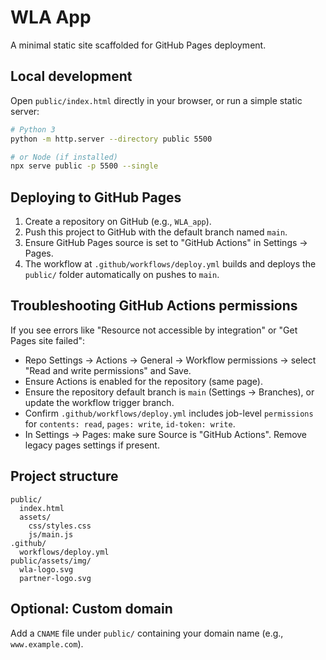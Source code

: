 WLA App
========

A minimal static site scaffolded for GitHub Pages deployment.

Local development
-----------------

Open `public/index.html` directly in your browser, or run a simple static server:

```bash
# Python 3
python -m http.server --directory public 5500

# or Node (if installed)
npx serve public -p 5500 --single
```

Deploying to GitHub Pages
-------------------------

1. Create a repository on GitHub (e.g., `WLA_app`).
2. Push this project to GitHub with the default branch named `main`.
3. Ensure GitHub Pages source is set to "GitHub Actions" in Settings → Pages.
4. The workflow at `.github/workflows/deploy.yml` builds and deploys the `public/` folder automatically on pushes to `main`.

Troubleshooting GitHub Actions permissions
-----------------------------------------

If you see errors like "Resource not accessible by integration" or "Get Pages site failed":

- Repo Settings → Actions → General → Workflow permissions → select "Read and write permissions" and Save.
- Ensure Actions is enabled for the repository (same page).
- Ensure the repository default branch is `main` (Settings → Branches), or update the workflow trigger branch.
- Confirm `.github/workflows/deploy.yml` includes job-level `permissions` for `contents: read`, `pages: write`, `id-token: write`.
- In Settings → Pages: make sure Source is "GitHub Actions". Remove legacy pages settings if present.

Project structure
-----------------

```
public/
  index.html
  assets/
    css/styles.css
    js/main.js
.github/
  workflows/deploy.yml
public/assets/img/
  wla-logo.svg
  partner-logo.svg
```

Optional: Custom domain
-----------------------

Add a `CNAME` file under `public/` containing your domain name (e.g., `www.example.com`).


